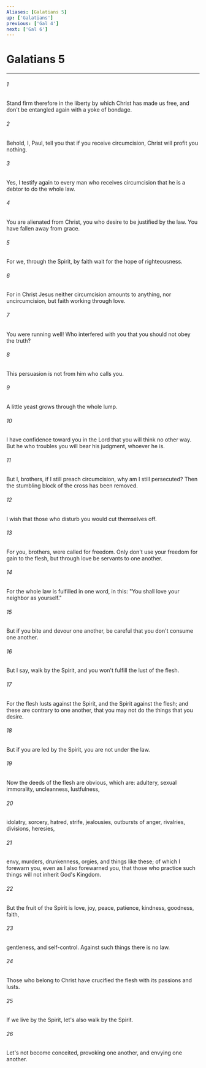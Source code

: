 ```yaml
---
Aliases: [Galatians 5]
up: ['Galatians']
previous: ['Gal 4']
next: ['Gal 6']
---
```

# Galatians 5
***





###### 1 

Stand firm therefore in the liberty by which Christ has made us free, and don't be entangled again with a yoke of bondage. 



###### 2 

Behold, I, Paul, tell you that if you receive circumcision, Christ will profit you nothing. 



###### 3 

Yes, I testify again to every man who receives circumcision that he is a debtor to do the whole law. 



###### 4 

You are alienated from Christ, you who desire to be justified by the law. You have fallen away from grace. 



###### 5 

For we, through the Spirit, by faith wait for the hope of righteousness. 



###### 6 

For in Christ Jesus neither circumcision amounts to anything, nor uncircumcision, but faith working through love. 



###### 7 

You were running well! Who interfered with you that you should not obey the truth? 



###### 8 

This persuasion is not from him who calls you. 



###### 9 

A little yeast grows through the whole lump. 



###### 10 

I have confidence toward you in the Lord that you will think no other way. But he who troubles you will bear his judgment, whoever he is. 



###### 11 

But I, brothers, if I still preach circumcision, why am I still persecuted? Then the stumbling block of the cross has been removed. 



###### 12 

I wish that those who disturb you would cut themselves off. 



###### 13 

For you, brothers, were called for freedom. Only don't use your freedom for gain to the flesh, but through love be servants to one another. 



###### 14 

For the whole law is fulfilled in one word, in this: "You shall love your neighbor as yourself." 



###### 15 

But if you bite and devour one another, be careful that you don't consume one another. 



###### 16 

But I say, walk by the Spirit, and you won't fulfill the lust of the flesh. 



###### 17 

For the flesh lusts against the Spirit, and the Spirit against the flesh; and these are contrary to one another, that you may not do the things that you desire. 



###### 18 

But if you are led by the Spirit, you are not under the law. 



###### 19 

Now the deeds of the flesh are obvious, which are: adultery, sexual immorality, uncleanness, lustfulness, 



###### 20 

idolatry, sorcery, hatred, strife, jealousies, outbursts of anger, rivalries, divisions, heresies, 



###### 21 

envy, murders, drunkenness, orgies, and things like these; of which I forewarn you, even as I also forewarned you, that those who practice such things will not inherit God's Kingdom. 



###### 22 

But the fruit of the Spirit is love, joy, peace, patience, kindness, goodness, faith, 



###### 23 

gentleness, and self-control. Against such things there is no law. 



###### 24 

Those who belong to Christ have crucified the flesh with its passions and lusts. 



###### 25 

If we live by the Spirit, let's also walk by the Spirit. 



###### 26 

Let's not become conceited, provoking one another, and envying one another.
